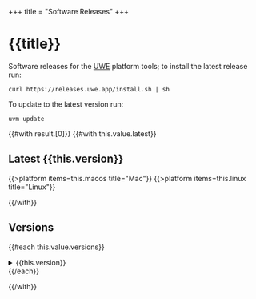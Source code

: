 +++
title = "Software Releases"
+++

# {{title}}

Software releases for the [UWE][] platform tools; to install the latest release run:

```
curl https://releases.uwe.app/install.sh | sh
```

To update to the latest version run:

```
uvm update
```

{{#with result.[0]}}
{{#with this.value.latest}}

## Latest {{this.version}}

{{>platform items=this.macos title="Mac"}}
{{>platform items=this.linux title="Linux"}}

{{/with}}

## Versions

{{#each this.value.versions}}
<details>
<summary>{{this.version}}</summary>
{{>platform items=this.macos title="Mac"}}
{{>platform items=this.linux title="Linux"}}
</details>
{{/each}}

{{/with}}

[UWE]: https://uwe.app/ "Universal Web Editor"
